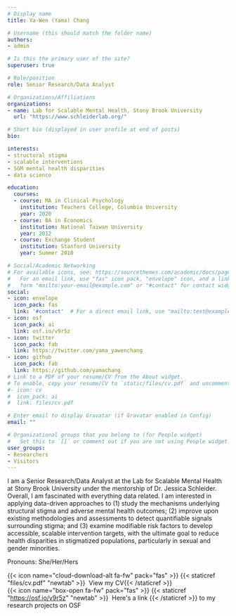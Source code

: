 ```yaml
---
# Display name
title: Ya-Wen (Yama) Chang

# Username (this should match the folder name)
authors:
- admin

# Is this the primary user of the site?
superuser: true

# Role/position
role: Senior Research/Data Analyst

# Organizations/Affiliations
organizations:
- name: Lab for Scalable Mental Health, Stony Brook University
  url: "https://www.schleiderlab.org/"

# Short bio (displayed in user profile at end of posts)
bio: 

interests:
- structural stigma
- scalable interventions
- SGM mental health disparities
- data science

education:
  courses:
  - course: MA in Clinical Psychology
    institution: Teachers College, Columbia University
    year: 2020
  - course: BA in Economics
    institution: National Taiwan University
    year: 2012
  - course: Exchange Student
    institution: Stanford University
    year: Summer 2010

# Social/Academic Networking
# For available icons, see: https://sourcethemes.com/academic/docs/page-builder/#icons
#   For an email link, use "fas" icon pack, "envelope" icon, and a link in the
#   form "mailto:your-email@example.com" or "#contact" for contact widget.
social:
- icon: envelope
  icon_pack: fas
  link: '#contact'  # For a direct email link, use "mailto:test@example.org".
- icon: osf
  icon_pack: ai
  link: osf.io/v9r5z
- icon: twitter
  icon_pack: fab
  link: https://twitter.com/yama_yawenchang
- icon: github
  icon_pack: fab
  link: https://github.com/yamachang
# Link to a PDF of your resume/CV from the About widget.
# To enable, copy your resume/CV to `static/files/cv.pdf` and uncomment the lines below.
#- icon: cv
#  icon_pack: ai
#  link: files/cv.pdf

# Enter email to display Gravatar (if Gravatar enabled in Config)
email: ""

# Organizational groups that you belong to (for People widget)
#   Set this to `[]` or comment out if you are not using People widget.
user_groups:
- Researchers
- Visitors
---
```


I am a Senior Research/Data Analyst at the Lab for Scalable Mental Health at Stony Brook University under the mentorship of Dr. Jessica Schleider. Overall, I am fascinated with everything data related. I am interested in applying data-driven approaches to (1) study the mechanisms underlying structural stigma and adverse mental health outcomes; (2) improve upon existing methodologies and assessments to detect quantifiable signals surrounding stigma; and (3) examine modifiable risk factors to develop accessible, scalable intervention targets, with the ultimate goal to reduce health disparities in stigmatized populations, particularly in sexual and gender minorities.

Pronouns: She/Her/Hers

{{< icon name="cloud-download-alt fa-fw" pack="fas" >}} {{< staticref "files/cv.pdf" "newtab" >}}&nbsp; View my CV{{< /staticref >}} <br/>
{{< icon name="box-open fa-fw" pack="fas" >}} {{< staticref "https://osf.io/v9r5z" "newtab" >}}&nbsp; Here's a link {{< /staticref >}} to my research projects on OSF

